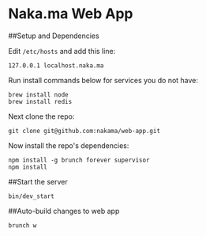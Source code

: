 # Naka.ma Web App

##Setup and Dependencies

Edit `/etc/hosts` and add this line:

    127.0.0.1 localhost.naka.ma

Run install commands below for services you do not have:

    brew install node
    brew install redis

Next clone the repo:

    git clone git@github.com:nakama/web-app.git

Now install the repo's dependencies:

    npm install -g brunch forever supervisor
    npm install

##Start the server

    bin/dev_start

##Auto-build changes to web app

    brunch w
